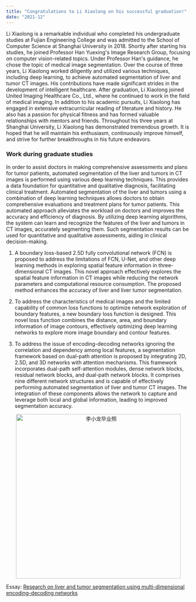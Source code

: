 ```yaml
---
title: "Congratulations to Li Xiaolong on his successful graduation!"
date: "2021-12"
---
```


Li Xiaolong is a remarkable individual who completed his undergraduate studies at Fujian Engineering College and was admitted to the School of Computer Science at Shanghai University in 2018. Shortly after starting his studies, he joined Professor Han Yuexing's Image Research Group, focusing on computer vision-related topics. Under Professor Han's guidance, he chose the topic of medical image segmentation. Over the course of three years, Li Xiaolong worked diligently and utilized various techniques, including deep learning, to achieve automated segmentation of liver and tumor CT images. His contributions have made significant strides in the development of intelligent healthcare. After graduation, Li Xiaolong joined United Imaging Healthcare Co., Ltd., where he continued to work in the field of medical imaging. In addition to his academic pursuits, Li Xiaolong has engaged in extensive extracurricular reading of literature and history. He also has a passion for physical fitness and has formed valuable relationships with mentors and friends. Throughout his three years at Shanghai University, Li Xiaolong has demonstrated tremendous growth. It is hoped that he will maintain his enthusiasm, continuously improve himself, and strive for further breakthroughs in his future endeavors.

### Work during graduate studies

In order to assist doctors in making comprehensive assessments and plans for tumor patients, automated segmentation of the liver and tumors in CT images is performed using various deep learning techniques. This provides a data foundation for quantitative and qualitative diagnosis, facilitating clinical treatment. Automated segmentation of the liver and tumors using a combination of deep learning techniques allows doctors to obtain comprehensive evaluations and treatment plans for tumor patients. This automated approach alleviates the workload on doctors and improves the accuracy and efficiency of diagnosis. By utilizing deep learning algorithms, the system can learn and recognize the features of the liver and tumors in CT images, accurately segmenting them. Such segmentation results can be used for quantitative and qualitative assessments, aiding in clinical decision-making.

1. A boundary loss-based 2.5D fully convolutional network (FCN) is proposed to address the limitations of FCN, U-Net, and other deep learning methods in exploring spatial feature information in three-dimensional CT images. This novel approach effectively explores the spatial feature information in CT images while reducing the network parameters and computational resource consumption. The proposed method enhances the accuracy of liver and liver tumor segmentation.

2. To address the characteristics of medical images and the limited capability of common loss functions to optimize network exploration of boundary features, a new boundary loss function is designed. This novel loss function combines the distance, area, and boundary information of image contours, effectively optimizing deep learning networks to explore more image boundary and contour features.

3. To address the issue of encoding-decoding networks ignoring the correlation and dependency among local features, a segmentation framework based on dual-path attention is proposed by integrating 2D, 2.5D, and 3D networks with attention mechanisms. This framework incorporates dual-path self-attention modules, dense network blocks, residual network blocks, and dual-path network blocks. It comprises nine different network structures and is capable of effectively performing automated segmentation of liver and tumor CT images. The integration of these components allows the network to capture and leverage both local and global information, leading to improved segmentation accuracy.

<p align="center">
  <img src="/images/indexPic/2021/lixiaolong/lixiaolong.jpg" alt="李小龙毕业照" style="width:450px;" />
</p>

Essay: [Research on liver and tumor segmentation using multi-dimensional encoding-decoding networks](/paper/2021/lixiaolong_paper.pdf) 